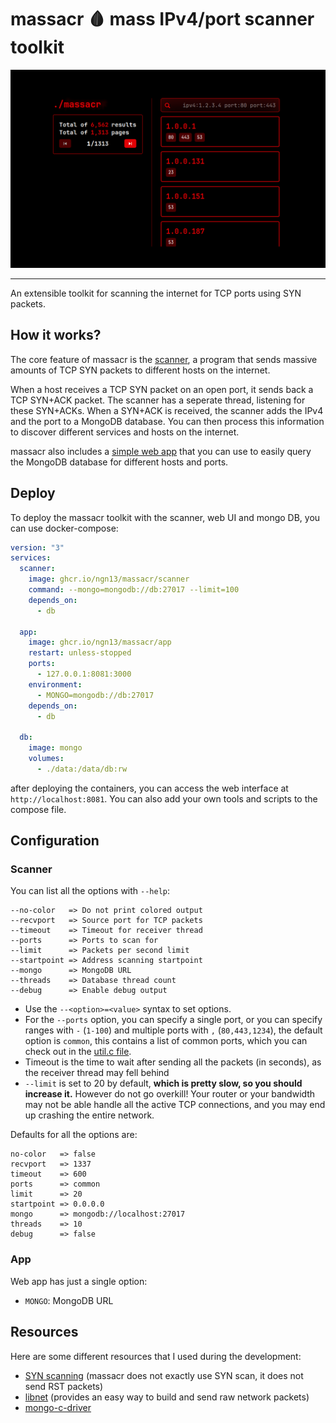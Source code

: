 # massacr 🩸 mass IPv4/port scanner toolkit

![](assets/web.png)

---

An extensible toolkit for scanning the internet for TCP ports using SYN packets.

## How it works?
The core feature of massacr is the [scanner](scanner/), a program that sends massive
amounts of TCP SYN packets to different hosts on the internet.

When a host receives a TCP SYN packet on an open port, it sends back a TCP SYN+ACK
packet. The scanner has a seperate thread, listening for these SYN+ACKs. When a SYN+ACK
is received, the scanner adds the IPv4 and the port to a MongoDB database. You can then
process this information to discover different services and hosts on the internet.

massacr also includes a [simple web app](/app) that you can use to easily query the MongoDB
database for different hosts and ports.

## Deploy
To deploy the massacr toolkit with the scanner, web UI and mongo DB, you can use docker-compose:
```yaml
version: "3"
services:
  scanner:
    image: ghcr.io/ngn13/massacr/scanner
    command: --mongo=mongodb://db:27017 --limit=100
    depends_on:
      - db

  app:
    image: ghcr.io/ngn13/massacr/app
    restart: unless-stopped
    ports:
      - 127.0.0.1:8081:3000
    environment:
      - MONGO=mongodb://db:27017
    depends_on:
      - db

  db:
    image: mongo
    volumes:
      - ./data:/data/db:rw
```
after deploying the containers, you can access the web interface at `http://localhost:8081`.
You can also add your own tools and scripts to the compose file.

## Configuration
### Scanner
You can list all the options with `--help`:
```
--no-color   => Do not print colored output
--recvport   => Source port for TCP packets
--timeout    => Timeout for receiver thread
--ports      => Ports to scan for
--limit      => Packets per second limit
--startpoint => Address scanning startpoint
--mongo      => MongoDB URL
--threads    => Database thread count
--debug      => Enable debug output
```

- Use the `--<option>=<value>` syntax to set options.
- For the `--ports` option, you can specify a single port, or you can specify ranges with `-` (`1-100`) and multiple ports with `,` (`80,443,1234`), the default option
is `common`, this contains a list of common ports, which you can check out in the [util.c file](scanner/util/util.c).
- Timeout is the time to wait after sending all the packets (in seconds), as the receiver thread may fell behind
- `--limit` is set to 20 by default, **which is pretty slow, so you should increase it.** However do not go overkill! Your router or your bandwidth may not be able handle
all the active TCP connections, and you may end up crashing the entire network.

Defaults for all the options are:
```
no-color   => false
recvport   => 1337
timeout    => 600
ports      => common
limit      => 20
startpoint => 0.0.0.0
mongo      => mongodb://localhost:27017
threads    => 10
debug      => false
```

### App
Web app has just a single option:
- `MONGO`: MongoDB URL

## Resources
Here are some different resources that I used during the development:
- [SYN scanning](https://nmap.org/book/synscan.html) (massacr does not exactly use SYN scan, it does not send RST packets)
- [libnet](https://github.com/libnet/libnet) (provides an easy way to build and send raw network packets)
- [mongo-c-driver](https://www.mongodb.com/docs/languages/c/c-driver/current/libmongoc/tutorial/)
